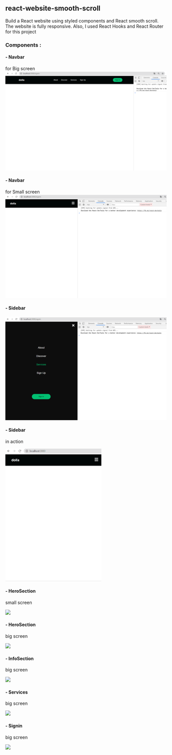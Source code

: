 ## react-website-smooth-scroll
Build a React website using styled components and React smooth scroll.
The website is fully responsive. 
Also, I used React Hooks and React Router for this project

### Components : 
#### - Navbar
for Big screen 
<img src='public/screenshots/NavbarBigScreen.png'>
          
#### - Navbar
for Small screen
<img src='public/screenshots/NavbarSmallScreen.png'>
          
#### - Sidebar
<img src='public/screenshots/Sidebar.png'>

#### - Sidebar
in action

<img src='public/screenshots/Sidebar.gif' width=300>

#### - HeroSection 
small screen

<img src='public/screenshots/VideoBackgroundSmallScreen.gif' width=300>

#### - HeroSection 
big screen

<img src='public/screenshots/VideoBackgroundBigScreen.gif' >

#### - InfoSection 
big screen

<img src='public/screenshots/InfoSection.gif' >

#### - Services 
big screen

<img src='public/screenshots/Services.gif' >

#### - Signin 
big screen

<img src='public/screenshots/SignIn.gif' >
